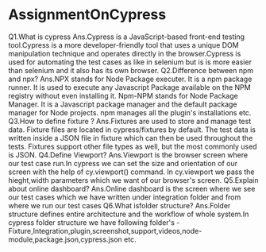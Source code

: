 # AssignmentOnCypress

Q1.What is cypress Ans.Cypress is a JavaScript-based front-end testing tool.Cypress is a more developer-friendly tool that uses a unique DOM manipulation technique and operates directly in the browser.Cypress is used for automating the test cases as like in selenium but is is more easier than selenium and it also has its own browser. Q2.Difference between npm and npx? Ans.NPX stands for Node Package executer. It is a npm package runner. It is used to execute any Javascript Package available on the NPM registry without even installing it. Npm-NPM stands for Node Package Manager. It is a Javascript package manager and the default package manager for Node projects. npm manages all the plugin's installations etc. Q3.How to define fixture ? Ans.Fixtures are used to store and manage test data. Fixture files are located in cypress/fixtures by default. The test data is written inside a JSON file in fixture which can then be used throughout the tests. Fixtures support other file types as well, but the most commonly used is JSON. Q4.Define Viewport? Ans.Viewport is the browser screen where our test case run.In cypress we can set the size and orientation of our screen with the help of cy.viewport() command. In cy.viewport we pass the hieght,width parameters which we want of our browser's screen. Q5.Explain about online dashboard? Ans.Online dashboard is the screen where we see our test cases which we have written under integration folder and from where we run our test cases Q6.What isfolder structure? Ans.Folder structure defines entire architecture and the workflow of whole system.In cypress folder structure we have following folder's -Fixture,Integration,plugin,screenshot,support,videos,node-module,package.json,cypress.json etc.
